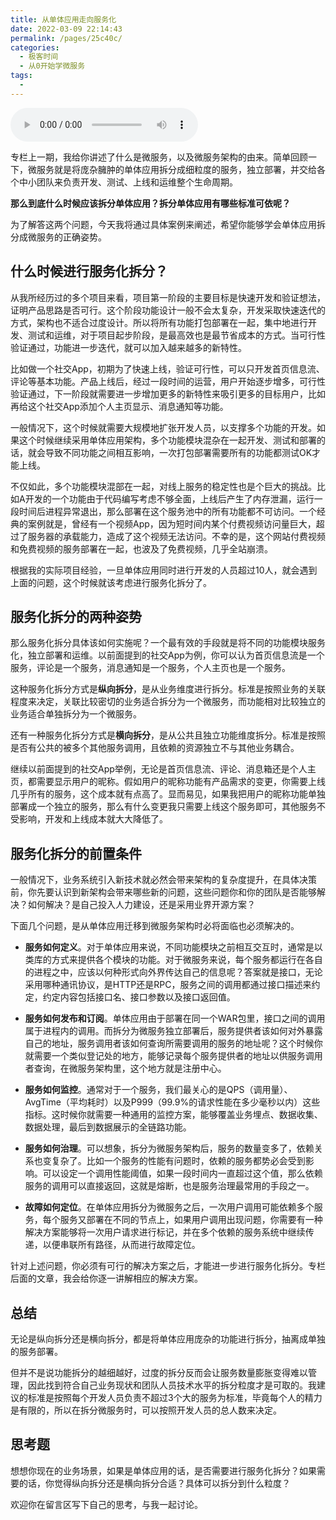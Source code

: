 ```yaml
---
title: 从单体应用走向服务化
date: 2022-03-09 22:14:43
permalink: /pages/25c40c/
categories:
  - 极客时间
  - 从0开始学微服务
tags:
  - 
---
```

<audio title="02.从单体应用走向服务化" src="https://static001.geekbang.org/resource/audio/a3/09/a36e48db7dffa2689f6db9ef63ceee09.mp3" controls="controls"></audio> 
<p>专栏上一期，我给你讲述了什么是微服务，以及微服务架构的由来。简单回顾一下，微服务就是将庞杂臃肿的单体应用拆分成细粒度的服务，独立部署，并交给各个中小团队来负责开发、测试、上线和运维整个生命周期。</p>
<p><strong>那么到底什么时候应该拆分单体应用？拆分单体应用有哪些标准可依呢？</strong></p>
<p>为了解答这两个问题，今天我将通过具体案例来阐述，希望你能够学会<span class="orange">单体应用拆分成微服务的正确姿势</span>。</p>
<h2>什么时候进行服务化拆分？</h2>
<p>从我所经历过的多个项目来看，项目第一阶段的主要目标是快速开发和验证想法，证明产品思路是否可行。这个阶段功能设计一般不会太复杂，开发采取快速迭代的方式，架构也不适合过度设计。所以将所有功能打包部署在一起，集中地进行开发、测试和运维，对于项目起步阶段，是最高效也是最节省成本的方式。当可行性验证通过，功能进一步迭代，就可以加入越来越多的新特性。</p>
<p>比如做一个社交App，初期为了快速上线，验证可行性，可以只开发首页信息流、评论等基本功能。产品上线后，经过一段时间的运营，用户开始逐步增多，可行性验证通过，下一阶段就需要进一步增加更多的新特性来吸引更多的目标用户，比如再给这个社交App添加个人主页显示、消息通知等功能。</p>
<p>一般情况下，这个时候就需要大规模地扩张开发人员，以支撑多个功能的开发。如果这个时候继续采用单体应用架构，多个功能模块混杂在一起开发、测试和部署的话，就会导致不同功能之间相互影响，一次打包部署需要所有的功能都测试OK才能上线。</p><!-- [[[read_end]]] -->
<p>不仅如此，多个功能模块混部在一起，对线上服务的稳定性也是个巨大的挑战。比如A开发的一个功能由于代码编写考虑不够全面，上线后产生了内存泄漏，运行一段时间后进程异常退出，那么部署在这个服务池中的所有功能都不可访问。一个经典的案例就是，曾经有一个视频App，因为短时间内某个付费视频访问量巨大，超过了服务器的承载能力，造成了这个视频无法访问。不幸的是，这个网站付费视频和免费视频的服务部署在一起，也波及了免费视频，几乎全站崩溃。</p>
<p>根据我的实际项目经验，一旦单体应用同时进行开发的人员超过10人，就会遇到上面的问题，这个时候就该考虑进行服务化拆分了。</p>
<h2>服务化拆分的两种姿势</h2>
<p>那么服务化拆分具体该如何实施呢？一个最有效的手段就是将不同的功能模块服务化，独立部署和运维。以前面提到的社交App为例，你可以认为首页信息流是一个服务，评论是一个服务，消息通知是一个服务，个人主页也是一个服务。</p>
<p>这种服务化拆分方式是<strong>纵向拆分</strong>，是从业务维度进行拆分。标准是按照业务的关联程度来决定，关联比较密切的业务适合拆分为一个微服务，而功能相对比较独立的业务适合单独拆分为一个微服务。</p>
<p>还有一种服务化拆分方式是<strong>横向拆分</strong>，是从公共且独立功能维度拆分。标准是按照是否有公共的被多个其他服务调用，且依赖的资源独立不与其他业务耦合。</p>
<p>继续以前面提到的社交App举例，无论是首页信息流、评论、消息箱还是个人主页，都需要显示用户的昵称。假如用户的昵称功能有产品需求的变更，你需要上线几乎所有的服务，这个成本就有点高了。显而易见，如果我把用户的昵称功能单独部署成一个独立的服务，那么有什么变更我只需要上线这个服务即可，其他服务不受影响，开发和上线成本就大大降低了。</p>
<h2>服务化拆分的前置条件</h2>
<p>一般情况下，业务系统引入新技术就必然会带来架构的复杂度提升，在具体决策前，你先要认识到新架构会带来哪些新的问题，这些问题你和你的团队是否能够解决？如何解决？是自己投入人力建设，还是采用业界开源方案？</p>
<p>下面几个问题，是从单体应用迁移到微服务架构时必将面临也必须解决的。</p>
<ul>
<li>
<p><strong>服务如何定义</strong>。对于单体应用来说，不同功能模块之前相互交互时，通常是以类库的方式来提供各个模块的功能。对于微服务来说，每个服务都运行在各自的进程之中，应该以何种形式向外界传达自己的信息呢？答案就是接口，无论采用哪种通讯协议，是HTTP还是RPC，服务之间的调用都通过接口描述来约定，约定内容包括接口名、接口参数以及接口返回值。</p>
</li>
<li>
<p><strong>服务如何发布和订阅</strong>。单体应用由于部署在同一个WAR包里，接口之间的调用属于进程内的调用。而拆分为微服务独立部署后，服务提供者该如何对外暴露自己的地址，服务调用者该如何查询所需要调用的服务的地址呢？这个时候你就需要一个类似登记处的地方，能够记录每个服务提供者的地址以供服务调用者查询，在微服务架构里，这个地方就是注册中心。</p>
</li>
<li>
<p><strong>服务如何监控</strong>。通常对于一个服务，我们最关心的是QPS（调用量）、AvgTime（平均耗时）以及P999（99.9%的请求性能在多少毫秒以内）这些指标。这时候你就需要一种通用的监控方案，能够覆盖业务埋点、数据收集、数据处理，最后到数据展示的全链路功能。</p>
</li>
<li>
<p><strong>服务如何治理</strong>。可以想象，拆分为微服务架构后，服务的数量变多了，依赖关系也变复杂了。比如一个服务的性能有问题时，依赖的服务都势必会受到影响。可以设定一个调用性能阈值，如果一段时间内一直超过这个值，那么依赖服务的调用可以直接返回，这就是熔断，也是服务治理最常用的手段之一。</p>
</li>
<li>
<p><strong>故障如何定位</strong>。在单体应用拆分为微服务之后，一次用户调用可能依赖多个服务，每个服务又部署在不同的节点上，如果用户调用出现问题，你需要有一种解决方案能够将一次用户请求进行标记，并在多个依赖的服务系统中继续传递，以便串联所有路径，从而进行故障定位。</p>
</li>
</ul>
<p>针对上述问题，你必须有可行的解决方案之后，才能进一步进行服务化拆分。专栏后面的文章，我会给你逐一讲解相应的解决方案。</p>
<h2>总结</h2>
<p>无论是纵向拆分还是横向拆分，都是将单体应用庞杂的功能进行拆分，抽离成单独的服务部署。</p>
<p>但并不是说功能拆分的越细越好，过度的拆分反而会让服务数量膨胀变得难以管理，因此找到符合自己业务现状和团队人员技术水平的拆分粒度才是可取的。我建议的标准是按照每个开发人员负责不超过3个大的服务为标准，毕竟每个人的精力是有限的，所以在拆分微服务时，可以按照开发人员的总人数来决定。</p>
<h2>思考题</h2>
<p>想想你现在的业务场景，如果是单体应用的话，是否需要进行服务化拆分？如果需要的话，你觉得纵向拆分还是横向拆分合适？具体可以拆分到什么粒度？</p>
<p>欢迎你在留言区写下自己的思考，与我一起讨论。</p>
<p></p>
